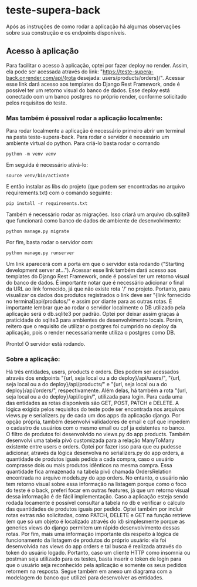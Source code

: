 # teste-supera-back

Após as instruções de como rodar a aplicação há algumas observações sobre sua construção e os endpoints disponíveis.

## Acesso à aplicação 
Para facilitar o acesso à aplicação, optei por fazer deploy no render. Assim, ela pode ser acessada através do link: "https://teste-supera-back.onrender.com/api/{rota desejada: users/products/orders}/". Acessar esse link dará acesso aos templates do Django Rest Framework, onde é possível ter um retorno visual do banco de dados. Esse deploy está conectado com um banco postgres no próprio render, conforme solicitado pelos requisitos do teste.

### Mas também é possível rodar a aplicação localmente:

Para rodar localmente a aplicação é necessário primeiro abrir um terminal na pasta teste-supera-back. Para rodar o servidor é necessário um ambiente virtual do python. Para criá-lo basta rodar o comando

```
python -m venv venv
```

Em seguida é necessário ativá-lo:

```
source venv/bin/activate
```

E então instalar as libs do projeto (que podem ser encontradas no arquivo requirements.txt) com o comando seguinte: 

```
pip install -r requirements.txt
```

Também é necessário rodar as migrações. Isso criará um arquivo db.sqlite3 que funcionará como banco de dados de ambiente de desenvolvimento:

```
python manage.py migrate
```

Por fim, basta rodar o servidor com:

```
python manage.py runserver
```

Um link aparecerá com a porta em que o servidor está rodando ("Starting development server at..."). Acessar esse link também dará acesso aos templates do Django Rest Framework, onde é possível ter um retorno visual do banco de dados. É importante notar que é necessário adicionar o final da URL ao link fornecido, já que não existe rota '/' no projeto. Portanto, para visualizar os dados dos produtos registrados o link deve ser "{link fornecido no terminal}api/produtos/" e assim por diante para as outras rotas.
É importante lembrar que ao rodar o servidor localmente o DB utilizado pela aplicação será o db.sqlite3 por padrão. Optei por deixar assim graças à praticidade do sqlite3 para ambientes de desenvolvimento locais. Porém, reitero que o requisito de utilizar o postgres foi cumprido no deploy da aplicação, pois o render necessariamente utiliza o postgres como DB.

Pronto! O servidor está rodando.

### Sobre a aplicação:
Há três entidades, users, products e orders. Eles podem ser acessados através dos endpoints "{url, seja local ou a do deploy}/api/users/", "{url, seja local ou a do deploy}/api/products/" e "{url, seja local ou a do deploy}/api/orders/", respectivamente. Além delas, há também a rota "{url, seja local ou a do deploy}/api/login/", utilizada para login. 
Para cada uma das entidades as rotas disponíveis são GET, POST, PATCH e DELETE. A lógica exigida pelos requisitos do teste pode ser encontrada nos arquivos views.py e serializers.py de cada um dos apps da aplicação django. Por opção própria, também desenvolvi validadores de email e cpf que impedem o cadastro de usuários com o mesmo email ou cpf ja existentes no banco. O filtro de produtos foi desenvolvido no views.py do app products. Também desenvolvi uma tabela pivô customizada para a relação ManyToMany existente entre users e orders. Optei por fazer isso para que eu pudesse adicionar, através da lógica desenvolva no serializers.py do app orders, a quantidade de produtos iguais pedida a cada compra, caso o usuário comprasse dois ou mais produtos idênticos na mesma compra. Essa quantidade fica armazenada na tabela pivô chamada OrdersRelation encontrada no arquivo models.py do app orders. No entanto, o usuário não tem retorno visual sobre essa informação na listagem porque como o foco do teste é o back, preferi focar em outras features, já que um retorno visual dessa informação é de fácil implementação. Caso a aplicação esteja sendo rodada locamente é possível consultar a tabela no db e verificar o cálculo das quantidades de produtos iguais por pedido. Optei também por incluir rotas extras não solicitadas, como PATCH, DELETE e GET na função retrieve (em que só um objeto é localizado através do id) simplesmente porque as generics views do django permitem um rápido desenvolvimento dessas rotas. Por fim, mais uma informação importante dis respeito à lógica de funcionamento da listagem de produtos do próprio usuário: ela foi desenvolvida nas views do app orders e tal busca é realizada através do token do usuário logado. Portanto, caso um cliente HTTP como insomnia ou postman seja utilizado para os testes, basta inserir o token de login para que o usuário seja reconhecido pela aplicação e somente os seus pedidos retornem na resposta. Segue também em anexo um diagrama com a modelagem do banco que utilizei para desenvolver as entidades.
